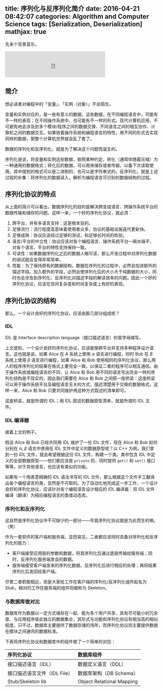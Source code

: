 title: 序列化与反序列化简介
date: 2016-04-21 08:42:07
categories: Algorithm and Computer Science
tags: [Serialization, Deserialization]
mathjax: true
---

先来个背景音乐。

<iframe frameborder="yes" border="0" marginwidth="0" marginheight="0" width=330 height=86 src="http://music.163.com/outchain/player?type=2&id=28566210&auto=0&height=66"></iframe>

## 简介

想必读者对编程中的「变量」、「实例（对象）」不会陌生。

变量和实例对应的，是一些有意义的数据。这些数据，在不同编程语言中，可能有不一样的表现；在不同操作系统中，也可能有不一样的形式。现代计算机应用，不可避免地会涉及到多个模块/程序之间的数据交换、不同语言之间的相互协作、计算机之间的数据交互。如果依着操作系统和编程语言的特性，用不同的形式去实现同样的数据，那整个计算机世界就会乱了套了。

数据的序列化和反序列化，就是为了解决这个问题而诞生的。

序列化是说，将变量和实例这些数据，依照某种约定，转化（通常伴随着压缩）为一种通用的数据格式；转化后的数据，可以用来储存或者传输，以备下次读取使用。其中提到的格式可以是二进制的，也可以是字符串式的。反序列化，就是上述过程的补集：将序列化的数据读入，解析为编程语言可识别的数据结构的过程。

<!-- more -->

## 序列化协议的特点

从上面的简介可以看出，数据序列化的目的是解决跨变成语言、跨操作系统平台的数据传输和储存的问题。这样一来，一个好的序列化协议，就必须：

1. 跨平台，并有多语言支持：这是根本目的。
2. 足够流行：流行程度高意味着使用者众多，协议的基础设施迭代更新快。
3. 足够成熟：协议应该经过足够的测试，和足够长时间的检验。
4. 语言/平台的中立性：协议应该对各个编程语言、操作系统平台一碗水端平，对各个语言、平台的特性支持保持一致。
5. 可读性：如果数据序列化之后的数据人眼可读，那么开发过程中对序列化数据的调试就会变得非常简单。
6. 性能：为了保持原有的数据结构，数据在序列化的过程中，必然会加进额外的描述字段。加入额外的字段，必然会使序列化后的大小大于纯数据的大小，同时也会涉及到序列化、反序列化对描述字段的解读效率的问题。因此一个好的序列化协议，应该在空间复杂度和时间复杂度上有好的表现。

## 序列化协议的结构

那么，一个设计良好的序列化协议，应该由那几部分组成呢？

### IDL

IDL 是 Interface description language（接口描述语言）的首字母缩写。

上文提到，一个设计良好的序列化协议，应该能够跨平台并支持多种程序设计语言。这也就是说，如果 Alice 在 $A$ 系统上使用 $\alpha$ 语言进行编程，同时 Bob 在 $B$ 系统上使用 $\beta$ 语言进行编程，如果 Alice 和 Bob 使用相同的序列化协议，那么两人的程序序列化的结果在格式上要完全一致，以保证二者的程序可以相互通信。由于操作系统或编程语言的不同，让 Alice 和 Bob 用不同的语言写出完全一样的序列化结构是不现实的，因此我们需要在 Alice 和 Bob 之间搭一座桥梁：这座桥梁可以用于操作系统平台及编程语言无关的方式，描述清楚用于交换的数据格式。这样一来，Alice 和 Bob 只要共同维护用这种方式叙述的清单即可。

这座桥梁，就是所谓的 IDL；用 IDL 叙述的数据原型清单，就是所谓的 IDL 文件。

### IDL 编译器

接着上文的例子。

假设 Alice 和 Bob 已经共同用 IDL 维护了一份 IDL 文件，现在 Alice 和 Bob 如何分别在 $\alpha$, $\beta$ 语言中使用在 IDL 文件中定义的数据原型呢？以 C++ 为例，我们拿到一份 IDL 文件，就会希望根据这份 IDL 文件，构建一个类。类中包含 IDL 中定义的全部数据原型——他们都应该是 `private` 的，同时提供 `get()` 和 `set()` 接口等等。对于其他语言，也应该有类似的功能。

如果有一个用表意精确的 IDL 语法书写的 IDL 文件，那么根据这个文件手工翻译出各个编程语言的类，显然是不可取的。为了自动化地完成这一步工作，一个设计良好的序列化协议，应该针对各个编程语言设计相应的 IDL 编译器：将 IDL 文件编译（翻译）为相应编程语言的类或动态库。

### 序列化和反序列化

这自然是序列化协议中不可缺少的一部分——毕竟序列化协议就是为此而生的嘛。（笑）

作为一套软件的客户端和服务端，显而易见，二者都应该同时具备对序列化和反序列化的能力：

* 客户端接受应用层的参数和数据，将其序列化后通过底层传输给服务端；同时，反序列化服务端发会的数据。
* 服务端接受客户端发来的序列化数据，反序列化后进行相应的处理；再将结果序列化后发回给客户端。

尽管二者职能相近，但是大家给工作在客户端的序列化/反序列化组件起名为 Stub，相对的工作在服务端的组件则被称为 Skeleton。

### 与数据库做对比

数据库作为数据以一定方式储存在一起、能为多个用户共享、具有尽可能小的冗余度、与应用程序彼此独立的数据集合，其形式与功能和序列化协议有相当高的相似程度。只不过，数据库主要提供了数据存储的场所，而序列化协议则主要提供数据在模块之间通讯的数据标准。

下表将序列化协议和数据库中的组件做了一个简单的对应：

|序列化协议|数据库组件|
|:-----|:----- |
|接口描述语言（IDL）|数据定义语言（DDL）|
|接口描述语言文件（IDL File）|数据库架构（DB Schema）|
|Stub/Skeleton lib|Object Relational Mapping|
